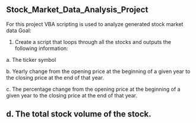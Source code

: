 Stock_Market_Data_Analysis_Project
----------------------------------
For this project VBA scripting is used to analyze generated stock market data
Goal:

1. Create a script that loops through all the stocks and outputs the following information:

  a. The ticker symbol

  b. Yearly change from the opening price at the beginning of a given year to the closing price at the end of that year.

  c. The percentage change from the opening price at the beginning of a given year to the closing price at the end of that year.

  d. The total stock volume of the stock. 
  ------------------------------------------------------------------------------------------------------------------------------
